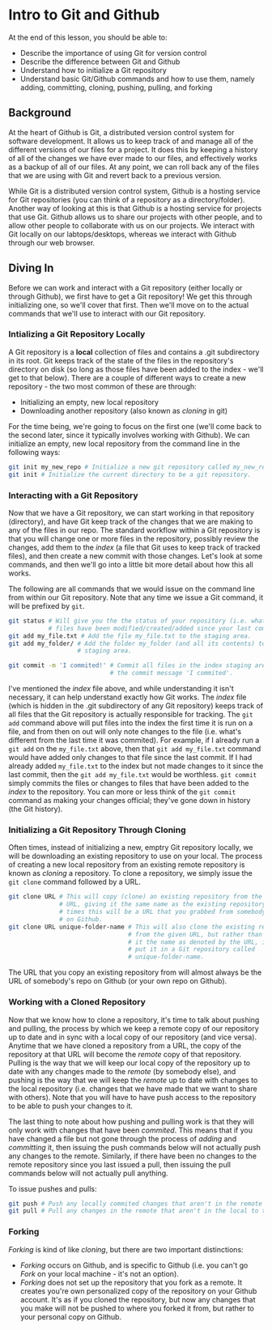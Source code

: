 # Intro to Git and Github

At the end of this lesson, you should be able to: 

* Describe the importance of using Git for version control
* Describe the difference between Git and Github
* Understand how to initialize a Git repository 
* Understand basic Git/Github commands and how to use them, namely
adding, committing, cloning, pushing, pulling, and forking

## Background 

At the heart of Github is Git, a distributed version control system for 
software development. It allows us to keep track of and manage all of the 
different versions of our files for a project. It does this by keeping a 
history of all of the changes we have ever made to our files, and effectively
works as a backup of all of our files. At any point, we can roll back any of 
the files that we are using with Git and revert back to a previous version.

While Git is a distributed version control system, Github is a hosting service
for Git repositories (you can think of a repository as a directory/folder).
Another way of looking at this is that Github is a hosting service for projects 
that use Git. Github allows us to share our projects with other people, and 
to allow other people to collaborate with us on our projects. We interact with 
Git locally on our labtops/desktops, whereas we interact with Github through 
our web browser.

## Diving In

Before we can work and interact with a Git repository (either locally or 
through Github), we first have to get a Git repository! We get this through 
initializing one, so we'll cover that first. Then we'll move on to the actual
commands that we'll use to interact with our Git repository. 

### Intializing a Git Repository Locally 

A Git repository is a **local** collection of files and contains a .git 
subdirectory in its root. Git keeps track of the state of the files in the 
repository's directory on disk (so long as those files have been added to the 
index - we'll get to that below). There are a couple of different ways to 
create a new repository - the two most common of these are through: 

* Initializing an empty, new local repository
* Downloading another repository (also known as *cloning* in git)

For the time being, we're going to focus on the first one (we'll come back 
to the second later, since it typically involves working with Github). We 
can initialize an empty, new local repository from the command line in the 
following ways: 

```bash 
git init my_new_repo # Initialize a new git repository called my_new_repo. 
git init # Initialize the current directory to be a git repository. 
```

### Interacting with a Git Repository

Now that we have a Git repository, we can start working in that repository 
(directory), and have Git keep track of the changes that we are making to 
any of the files in our repo. The standard workflow within a Git repository 
is that you will change one or more files in the repository, possibly review
the changes, add them to the *index* (a file that Git uses to keep track of 
tracked files), and then create a new commit with those changes. Let's look
at some commands, and then we'll go into a little bit more detail about how
this all works. 

The following are all commands that we would issue on the command line from 
within our Git repository. Note that any time we issue a Git command, it 
will be prefixed by `git`. 

```bash
git status # Will give you the the status of your repository (i.e. what 
           # files have been modified/created/added since your last commit). 
git add my_file.txt # Add the file my_file.txt to the staging area. 
git add my_folder/ # Add the folder my_folder (and all its contents) to the 
                   # staging area. 

git commit -m 'I commited!' # Commit all files in the index staging area with
                            # the commit message 'I commited'.
```

I've mentioned the *index* file above, and while understanding it isn't 
necessary, it can help understand exactly how Git works. The *index* file
(which is hidden in the .git subdirectory of any Git repository) keeps track
of all files that the Git repository is actually responsible for tracking. 
The `git add` command above will put files into the index the first time it 
is run on a file, and from then on out will only note changes to the file (i.e.
what's different from the last time it was commited). For example, if I already
run a `git add` on the `my_file.txt` above, then that `git add my_file.txt` 
command would have added only changes to that file since the last commit. If 
I had already added `my_file.txt` to the index but not made changes to it 
since the last commit, then the `git add my_file.txt` would be worthless. 
`git commit` simply commits the files or changes to files that have been 
added to the *index* to the repository. You can more or less think of the 
`git commit` command as making your changes official; they've gone down in 
history (the Git history). 

### Initializing a Git Repository Through Cloning

Often times, instead of initializing a new, emptry Git repository locally, 
we will be downloading an existing repository to use on your local. The 
process of creating a new local repository from an existing remote repository
is known as *cloning* a repository. To clone a repository, we simply issue
the `git clone` command followed by a URL. 

```bash 
git clone URL # This will copy (clone) an existing repository from the given
              # URL, giving it the same name as the existing repository. Often
              # times this will be a URL that you grabbed from somebody's repo
              # on Github. 
git clone URL unique-folder-name # This will also clone the existing repository
                                 # from the given URL, but rather than giving 
                                 # it the name as denoted by the URL, it will 
                                 # put it in a Git repository called 
                                 # unique-folder-name. 
```

The URL that you copy an existing repository from will almost always be the 
URL of somebody's repo on Github (or your own repo on Github). 

### Working with a Cloned Repository 

Now that we know how to clone a repository, it's time to talk about pushing
and pulling, the process by which we keep a remote copy of our repository 
up to date and in sync with a local copy of our repository (and vice versa). 
Anytime that we have cloned a repository from a URL, the copy of the 
repository at that URL will become the *remote* copy of that repository. 
Pulling is the way that we will keep our local copy of the repository up to 
date with any changes made to the *remote* (by somebody else), and pushing
is the way that we will keep the *remote* up to date with changes to the 
local repository (i.e. changes that we have made that we want to share with
others). Note that you will have to have push access to the repository to be 
able to push your changes to it. 

The last thing to note about how pushing and pulling work is that they will 
only work with changes that have been *commited*. This means that if you 
have changed a file but not gone through the process of *adding* and 
*committing* it, then issuing the push commands below will not actually push
any changes to the remote. Similarly, if there have been no changes to the
remote repository since you last issued a pull, then issuing the pull commands
below will not actually pull anything. 

To issue pushes and pulls: 

```bash 
git push # Push any locally commited changes that aren't in the remote to the remote. 
git pull # Pull any changes in the remote that aren't in the local to the local.
```

### Forking

*Forking* is kind of like *cloning*, but there are two important distinctions: 

* *Forking* occurs on Github, and is specific to Github (i.e. you can't go 
*Fork* on your local machine - it's not an option). 
* *Forking* does not set up the repository that you fork as a remote. It 
creates you're own personalized copy of the repository on your Github account. 
It's as if you cloned the repository, but now any changes that you make will 
not be pushed to where you forked it from, but rather to your personal copy 
on Github. 
